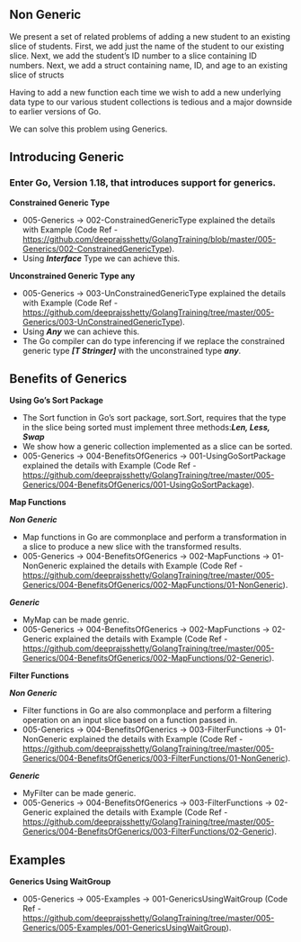 ## Non Generic

We present a set of related problems of adding a new student to an existing slice of students. First, we add just the name of the student to our existing slice. Next, we add the student’s ID number to a slice containing ID numbers. Next, we add a struct containing name, ID, and age to an existing slice of structs

Having to add a new function each time we wish to add a new underlying data type to our various student collections is tedious and a major downside to earlier versions of Go.

We can solve this problem using Generics.

## Introducing Generic

### Enter Go, Version 1.18, that introduces support for generics.

**Constrained Generic Type**  
* 005-Generics -> 002-ConstrainedGenericType explained the details with Example (Code Ref - https://github.com/deeprajsshetty/GolangTraining/blob/master/005-Generics/002-ConstrainedGenericType).
* Using ***Interface*** Type we can achieve this.

**Unconstrained Generic Type any**  
* 005-Generics -> 003-UnConstrainedGenericType explained the details with Example (Code Ref - https://github.com/deeprajsshetty/GolangTraining/tree/master/005-Generics/003-UnConstrainedGenericType).
* Using ***Any*** we can achieve this.
* The Go compiler can do type inferencing if we replace the constrained generic type ***[T Stringer]*** with the unconstrained type ***any***.

## Benefits of Generics

**Using Go’s Sort Package**  
* The Sort function in Go’s sort package, sort.Sort, requires that the type in the slice being sorted must implement three methods:***Len, Less, Swap***
* We show how a generic collection implemented as a slice can be sorted.
* 005-Generics -> 004-BenefitsOfGenerics -> 001-UsingGoSortPackage explained the details with Example (Code Ref - https://github.com/deeprajsshetty/GolangTraining/tree/master/005-Generics/004-BenefitsOfGenerics/001-UsingGoSortPackage).

**Map Functions**  

***Non Generic***
* Map functions in Go are commonplace and perform a transformation in a slice to produce a new slice with the transformed results.
* 005-Generics -> 004-BenefitsOfGenerics -> 002-MapFunctions -> 01-NonGeneric explained the details with Example (Code Ref - https://github.com/deeprajsshetty/GolangTraining/tree/master/005-Generics/004-BenefitsOfGenerics/002-MapFunctions/01-NonGeneric).

***Generic***
* MyMap can be made genric.
* 005-Generics -> 004-BenefitsOfGenerics -> 002-MapFunctions -> 02-Generic explained the details with Example (Code Ref - https://github.com/deeprajsshetty/GolangTraining/tree/master/005-Generics/004-BenefitsOfGenerics/002-MapFunctions/02-Generic).

**Filter Functions**  

***Non Generic***
* Filter functions in Go are also commonplace and perform a filtering operation on an input slice 
based on a function passed in.
* 005-Generics -> 004-BenefitsOfGenerics -> 003-FilterFunctions -> 01-NonGeneric explained the details with Example (Code Ref - https://github.com/deeprajsshetty/GolangTraining/tree/master/005-Generics/004-BenefitsOfGenerics/003-FilterFunctions/01-NonGeneric).

***Generic***
* MyFilter can be made generic.
* 005-Generics -> 004-BenefitsOfGenerics -> 003-FilterFunctions -> 02-Generic explained the details with Example (Code Ref - https://github.com/deeprajsshetty/GolangTraining/tree/master/005-Generics/004-BenefitsOfGenerics/003-FilterFunctions/02-Generic).

## Examples

**Generics Using WaitGroup**  
* 005-Generics -> 005-Examples -> 001-GenericsUsingWaitGroup (Code Ref - https://github.com/deeprajsshetty/GolangTraining/tree/master/005-Generics/005-Examples/001-GenericsUsingWaitGroup).


